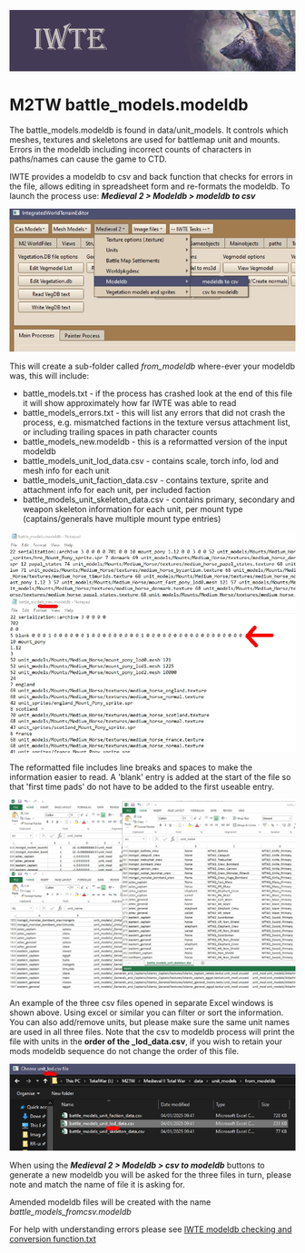 ![IWTE banner](../IWTEgithub_images/IWTEbanner.jpg)
# M2TW battle_models.modeldb

The battle_models.modeldb is found in data/unit_models.  It controls which meshes, textures and skeletons are used for battlemap unit and mounts. Errors in the modeldb including incorrect counts of characters in paths/names can cause the game to CTD.

IWTE provides a modeldb to csv and back function that checks for errors in the file, allows editing in spreadsheet form and re-formats the modeldb.  To launch the process use:
***Medieval 2 > Modeldb > modeldb to csv***

![image](../IWTEgithub_images/M2-modeldb-to-csv.jpg)

This will create a sub-folder called *from_modeldb* where-ever your modeldb was, this will include:
* battle_models.txt - if the process has crashed look at the end of this file it will show approximately how far IWTE was able to read
* battle_models_errors.txt - this will list any errors that did not crash the process, e.g. mismatched factions in the texture versus attachment list, or including trailing spaces in path character counts
* battle_models_new.modeldb - this is a reformatted version of the input modeldb
* battle_models_unit_lod_data.csv - contains scale, torch info, lod and mesh info for each unit
* battle_models_unit_faction_data.csv - contains texture, sprite and attachment info for each unit, per included faction
* battle_models_unit_skeleton_data.csv - contains primary, secondary and weapon skeleton information for each unit, per mount type (captains/generals have multiple mount type entries)

![image](../IWTEgithub_images/M2-modeldb-format.jpg)

The reformatted file includes line breaks and spaces to make the information easier to read. A 'blank' entry is added at the start of the file so that 'first time pads' do not have to be added to the first useable entry.

![image](../IWTEgithub_images/M2-modeldb-3files.jpg)

An example of the three csv files opened in separate Excel windows is shown above.  Using excel or similar you can filter or sort the information.  You can also add/remove units, but please make sure the same unit names are used in all three files.  Note that the csv to modeldb process will print the file with units in the **order of the _lod_data.csv**, if you wish to retain your mods modeldb sequence do not change the order of this file.

![image](../IWTEgithub_images/M2-modeldb-return.jpg)

When using the ***Medieval 2 > Modeldb > csv to modeldb*** buttons to generate a new modeldb you will be asked for the three files in turn, please note and match the name of file it is asking for.

Amended modeldb files will be created with the name *battle_models_fromcsv.modeldb*

For help with understanding errors please see [IWTE modeldb checking and conversion function.txt](https://github.com/makanyane/IWTE/blob/main/documentation/misc_files/IWTE%20modeldb%20checking%20and%20conversion%20function.txt)
